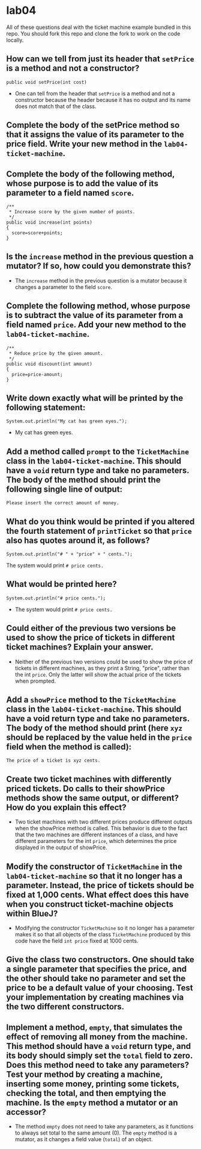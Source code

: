 # lab04

All of these questions deal with the ticket machine example bundled in this repo. You should fork this repo and clone the fork to work on the code locally.

## How can we tell from just its header that `setPrice` is a method and not a constructor?
```
public void setPrice(int cost)
```
* One can tell from the header that `setPrice` is a method and not a constructor because the header because it has no output and its name does not match that of the class.

## Complete the body of the setPrice method so that it assigns the value of its parameter to the price field. Write your new method in the `lab04-ticket-machine`.

## Complete the body of the following method, whose purpose is to add the value of its parameter to a field named `score`.
```
/**
 * Increase score by the given number of points.
 */
public void increase(int points)
{
  score=score+points;
}
```
## Is the `increase` method in the previous question a mutator? If so, how could you demonstrate this?
* The `increase` method in the previous question is a mutator because it changes a parameter to the field `score`.

## Complete the following method, whose purpose is to subtract the value of its parameter from a field named `price`. Add your new method to the `lab04-ticket-machine`.
```
/**
 * Reduce price by the given amount.
 */
public void discount(int amount)
{
  price=price-amount;
}
```

## Write down exactly what will be printed by the following statement:
```
System.out.println("My cat has green eyes.");
```
* My cat has green eyes.

## Add a method called `prompt` to the `TicketMachine` class in the `lab04-ticket-machine`. This should have a `void` return type and take no parameters. The body of the method should print the following single line of output:
```
Please insert the correct amount of money.
```

## What do you think would be printed if you altered the fourth statement of `printTicket` so that `price` also has quotes around it, as follows?
```
System.out.println("# " + "price" + " cents.");
```
The system would print `# price cents.`

## What would be printed here?
```
System.out.println("# price cents.");
```
* The system would print `# price cents.`

## Could either of the previous two versions be used to show the price of tickets in different ticket machines? Explain your answer.

* Neither of the previous two versions could be used to show the price of tickets in different machines, as they print a String, "price", rather than the int `price`. Only the latter will show the actual price of the tickets when prompted.

## Add a `showPrice` method to the `TicketMachine` class in the `lab04-ticket-machine`. This should have a void return type and take no parameters. The body of the method should print (here `xyz` should be replaced by the value held in the `price` field when the method is called):
```
The price of a ticket is xyz cents.
```

## Create two ticket machines with differently priced tickets. Do calls to their showPrice methods show the same output, or different? How do you explain this effect?
* Two ticket machines with two different prices produce different outputs when the showPrice method is called. This behavior is due to the fact that the two machines are different instances of a class, and have different parameters for the int `price`, which determines the price displayed in the output of showPrice.

## Modify the constructor of `TicketMachine` in the `lab04-ticket-machine` so that it no longer has a parameter. Instead, the price of tickets should be fixed at 1,000 cents. What effect does this have when you construct ticket-machine objects within BlueJ?
* Modifying the constructor `TicketMachine` so it no longer has a parameter makes it so that all objects of the class `TicketMachine` produced by this code have the field `int price` fixed at 1000 cents.

## Give the class two constructors. One should take a single parameter that specifies the price, and the other should take no parameter and set the price to be a default value of your choosing. Test your implementation by creating machines via the two different constructors.

## Implement a method, `empty`, that simulates the effect of removing all money from the machine. This method should have a `void` return type, and its body should simply set the `total` field to zero. Does this method need to take any parameters? Test your method by creating a machine, inserting some money, printing some tickets, checking the total, and then emptying the machine. Is the `empty` method a mutator or an accessor?
* The method `empty` does not need to take any parameters, as it functions to always set total to the same amount (0). The `empty` method is a mutator, as it changes a field value (`total`) of an object.
